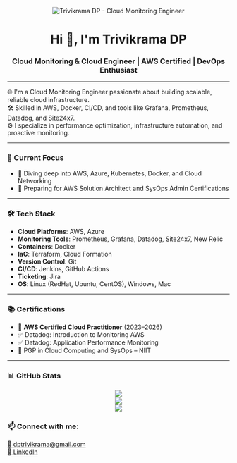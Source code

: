 <!-- Banner -->
<p align="center">
  <img src="https://via.placeholder.com/1024x256.png?text=Trivikrama+DP+%7C+Cloud+Monitoring+Engineer" alt="Trivikrama DP - Cloud Monitoring Engineer" />
</p>

<h1 align="center">Hi 👋, I'm Trivikrama DP</h1>
<h3 align="center">Cloud Monitoring & Cloud Engineer | AWS Certified | DevOps Enthusiast</h3>

---

🌐 I'm a Cloud Monitoring Engineer passionate about building scalable, reliable cloud infrastructure.  
🛠️ Skilled in AWS, Docker, CI/CD, and tools like Grafana, Prometheus, Datadog, and Site24x7.  
⚙️ I specialize in performance optimization, infrastructure automation, and proactive monitoring.

---

### 🔭 Current Focus
- 📘 Diving deep into AWS, Azure, Kubernetes, Docker, and Cloud Networking
- 🎯 Preparing for AWS Solution Architect and SysOps Admin Certifications

---

### 🛠️ Tech Stack
- **Cloud Platforms**: AWS, Azure  
- **Monitoring Tools**: Prometheus, Grafana, Datadog, Site24x7, New Relic 
- **Containers**: Docker  
- **IaC**: Terraform, Cloud Formation
- **Version Control**: Git  
- **CI/CD**: Jenkins, GitHub Actions  
- **Ticketing**: Jira  
- **OS**: Linux (RedHat, Ubuntu, CentOS), Windows, Mac

---

### 📚 Certifications
- 🥇 **AWS Certified Cloud Practitioner** (2023–2026)  
- ✅ Datadog: Introduction to Monitoring AWS  
- ✅ Datadog: Application Performance Monitoring  
- 📜 PGP in Cloud Computing and SysOps – NIIT

---

### 📊 GitHub Stats
<p align="center">
  <img src="https://github-readme-stats.vercel.app/api?username=Trivikrama07&show_icons=true&theme=radical" />
  <br />
  <img src="https://github-readme-streak-stats.herokuapp.com/?user=Trivikrama07&theme=dark" />
  <br />
  <img src="https://github-readme-stats.vercel.app/api/top-langs/?username=Trivikrama07&layout=compact&theme=dark" />
</p>


<h3 align="left">📫 Connect with me:</h3>

<p align="left">
  <a href="mailto:dptrivikrama@gmail.com" target="blank">
    📧 dptrivikrama@gmail.com
  </a><br>
  <a href="https://www.linkedin.com/in/trivikramadp/" target="blank">
    🔗 LinkedIn
  </a>
</p>


